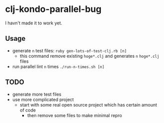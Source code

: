 # clj-kondo-parallel-bug

I havn't made it to work yet.


## Usage

- generate `n` test files: `ruby gen-lots-of-test-clj.rb [n]`
  - this command remove existing `hoge*.clj` and generates `n` `hoge*.clj` files
- run parallel lint `n` times `./run-n-times.sh [n]`

## TODO
- generate more test files
- use more complicated project
  - start with some real open source project which has certain amount of code
    - then remove some files to make minimal repro
